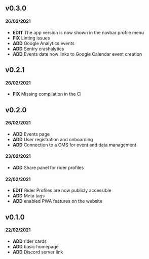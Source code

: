 ## v0.3.0

#### 26/02/2021

- **EDIT** The app version is now shown in the navbar profile menu
- **FIX** Linting issues
- **ADD** Google Analytics events
- **ADD** Sentry crashalytics
- **ADD** Events date now links to Google Calendar event creation

## v0.2.1

#### 26/02/2021

- **FIX** Missing compilation in the CI

## v0.2.0

#### 26/02/2021

- **ADD** Events page
- **ADD** User registration and onboarding
- **ADD** Connection to a CMS for event and data management

#### 23/02/2021

- **ADD** Share panel for rider profiles

#### 22/02/2021

- **EDIT** Rider Profiles are now publicly accessible
- **ADD** Meta tags
- **ADD** enabled PWA features on the website

## v0.1.0

#### 22/02/2021

- **ADD** rider cards
- **ADD** basic homepage
- **ADD** Discord server link

